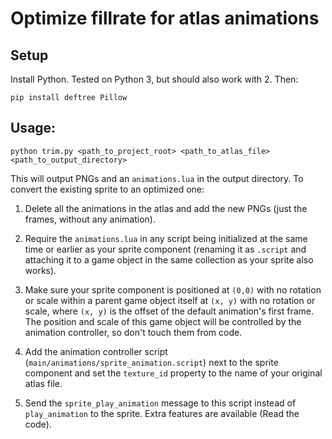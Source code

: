 # Optimize fillrate for atlas animations

## Setup

Install Python. Tested on Python 3, but should also work with 2. Then:

```
pip install deftree Pillow
```

## Usage:

```
python trim.py <path_to_project_root> <path_to_atlas_file> <path_to_output_directory>
```

This will output PNGs and an `animations.lua` in the output directory. To convert
the existing sprite to an optimized one:

1. Delete all the animations in the atlas and add the new PNGs (just the frames,
  without any animation).

2. Require the `animations.lua` in any script being initialized at the same
  time or earlier as your sprite component (renaming it as `.script` and attaching
  it to a game object in the same collection as your sprite also works).

3. Make sure your sprite component is positioned at `(0,0)` with no rotation or
  scale within a parent game object itself at `(x, y)` with no rotation or scale,
  where `(x, y)` is the offset of the default animation's first frame. The
  position and scale of this game object will be controlled by the animation
  controller, so don't touch them from code.

4. Add the animation controller script (`main/animations/sprite_animation.script`)
next to the sprite component and set the `texture_id` property to the name of
your original atlas file.

5. Send the `sprite_play_animation` message to this script instead of `play_animation`
to the sprite. Extra features are available (Read the code).

